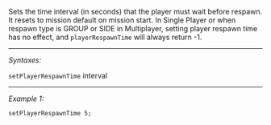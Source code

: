 Sets the time interval (in seconds) that the player must wait before respawn. It resets to mission default on mission start. In Single Player or when respawn type is GROUP or SIDE in Multiplayer, setting player respawn time has no effect, and `playerRespawnTime` will always return -1.


---
*Syntaxes:*

`setPlayerRespawnTime` interval

---
*Example 1:*

```sqf
setPlayerRespawnTime 5;
```